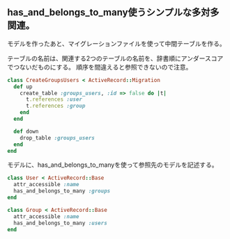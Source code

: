 ## has_and_belongs_to_many使うシンプルな多対多関連。

モデルを作ったあと、マイグレーションファイルを使って中間テーブルを作る。

テーブルの名前は、関連する2つのテーブルの名前を、辞書順にアンダースコアでつないだものにする。
順序を間違えると参照できないので注意。

```ruby
class CreateGroupsUsers < ActiveRecord::Migration
  def up
    create_table :groups_users, :id => false do |t|
      t.references :user
      t.references :group
    end
  end

  def down
    drop_table :groups_users
  end
end
```

モデルに、has_and_belongs_to_manyを使って参照先のモデルを記述する。

```ruby
class User < ActiveRecord::Base
  attr_accessible :name
  has_and_belongs_to_many :groups
end
```

```ruby
class Group < ActiveRecord::Base
  attr_accessible :name
  has_and_belongs_to_many :users
end
```
